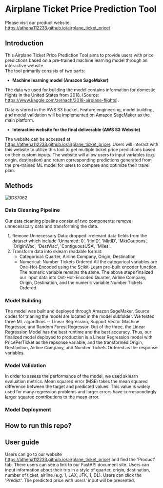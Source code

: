 # Airplane Ticket Price Prediction Tool
Please visit our product website: https://athena112233.github.io/airplane_ticket_price/

## Introduction
This Airplane Ticket Price Prediction Tool aims to provide users with price predictions based on a pre-trained machine learning model through an interactive website.  
The tool primarily consists of two parts:
* **Machine learning model (Amazon SageMaker)**

The data we used for building the model contains information for domestic flights in the United States from 2018. (Source: https://www.kaggle.com/zernach/2018-airplane-flights).

Data is stored in the AWS S3 bucket. Feature engineering, model building, and model validation will be implemented on Amazon SageMaker as the main platform. 

* **Interactive website for the final deliverable (AWS S3 Website)**

The website can be accessed at https://athena112233.github.io/airplane_ticket_price/.
Users will interact with this website to utilize this tool to get multiple ticket price predictions based on their custom inputs.  The website will allow users to input variables (e.g.  origin, destination) and return corresponding predictions generated from the pre-trained ML model for users to compare and optimize their travel plan.
 
## Methods
![IDS7062](https://user-images.githubusercontent.com/90014065/145660927-8133682b-68d0-43a1-b622-9f3682921bb6.png)

### Data Cleaning Pipeline
Our data cleaning pipeline consist of two components: remove unnecesscary data and transforming the data.
1. Remove Unnecessary Data: 
   dropped irrelevant data fields from the dataset which include 'Unnamed: 0', 'ItinID', 'MktID', 'MktCoupons', 'OriginWac', 'DestWac', 'ContiguousUSA', 'Miles'.
2. Transform data into sklearn readable format:
   * Categorical: Quarter, Airline Company, Origin, Destination
   * Numerical: Number Tickets Ordered 
   All the categorical variables are One-Hot-Encoded using the Scikit-Learn pre-built encoder function. The numeric variable remains the same.
The above steps finalized our input data into Ont-Hot-Encoded Quarter, Airline Company, Origin, Destination, and the numeric variable Number Tickets Ordered.

### Model Building
The model was built and deployed through Amazon SageMaker. Source codes for trianing the model are located in the model subfolder. We tested three ML algorithms -- Linear Regression, Support Vector Machine Regressor, and Random Forest Regressor. Out of the three, the Linear Regression Model has the best runtime and the best accuracy. Thus, our finalized model deployed to production is a Linear Regression model with PricePerTicket as the repsonse variable, and the transformed Origin, Destiantion, Airline Company, and Number Tickets Ordered as the response variables. 

### Model Validation
In order to assess the performance of the model, we used sklearn evaluation metrics. Mean squared error (MSE) takes the mean squared difference between the target and predicted values. This value is widely used for many regression problems and larger errors have correspondingly larger squared contributions to the mean error. 

### Model Deployment
## How to run this repo?
## User guide
Users can go to our website https://athena112233.github.io/airplane_ticket_price/ and find the 'Product' tab.
There users can see a link to our FastAPI document site.
Users can input information about their trip in a style of quarter, origin, destination, number of ticket, airline.(e.g. 1, LAX, JFK, 1, DL).
Users can click the 'Predict'.
The predicted price with users' input will be presented.
